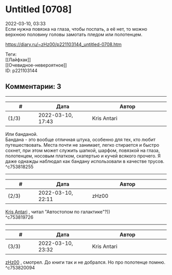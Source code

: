 Untitled [0708]
===============

  
2022-03-10, 03:33  
 Если нужна повязка на глаза, чтобы поспать, а её нет, то можно верхнюю половину головы замотать пледом или полотенцем.   
  
<https://diary.ru/~zHz00/p221103144_untitled-0708.htm>  
  
Теги:  
[[Лайфхак]]  
[[Очевидное-невероятное]]  
ID: p221103144  


Комментарии: 3
--------------

  


---



|         #         |              Дата              |                     Автор                     |           ID           |
| --- | --- | --- | --- |
| (1/3) | 2022-03-10, 17:43 | Kris Antari | c753818255 |

  
 Или банданой.   
 Бандана - это вообще отличная штука, особенно для тех, кто любит путешествовать. Места почти не занимает, легко стирается и быстро сохнет, при этом может служить шапкой, шарфом, повязкой на глаза, полотенцем, носовым платком, скатертью и кучей всякого прочего. Я даже однажды наблюдал как бандану использовали в качестве трусов.   
 ^c753818255

---



|         #         |              Дата              |                     Автор                     |           ID           |
| --- | --- | --- | --- |
| (2/3) | 2022-03-10, 22:11 | zHz00 | c753819726 |

  
  [Kris Antari](https://Kris-Antari.diary.ru "Animus Vox")  , читал "Автостопом по галактике"?))   
 ^c753819726

---



|         #         |              Дата              |                     Автор                     |           ID           |
| --- | --- | --- | --- |
| (3/3) | 2022-03-10, 23:32 | Kris Antari | c753820094 |

  
  [zHz00](https://zHz00.diary.ru "Untitled")  , смотрел. До книги так и не добрался. Но про полотенце помню.   
 ^c753820094